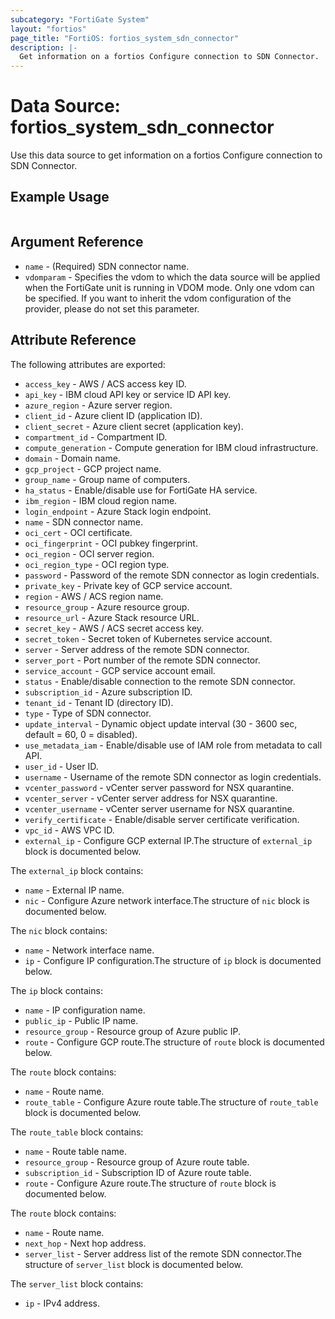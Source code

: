 ```yaml
---
subcategory: "FortiGate System"
layout: "fortios"
page_title: "FortiOS: fortios_system_sdn_connector"
description: |-
  Get information on a fortios Configure connection to SDN Connector.
---
```


# Data Source: fortios_system_sdn_connector
Use this data source to get information on a fortios Configure connection to SDN Connector.

## Example Usage

```hcl

```

## Argument Reference

* `name` - (Required) SDN connector name.
* `vdomparam` - Specifies the vdom to which the data source will be applied when the FortiGate unit is running in VDOM mode. Only one vdom can be specified. If you want to inherit the vdom configuration of the provider, please do not set this parameter.

## Attribute Reference

The following attributes are exported:

* `access_key` - AWS / ACS access key ID.
* `api_key` - IBM cloud API key or service ID API key.
* `azure_region` - Azure server region.
* `client_id` - Azure client ID (application ID).
* `client_secret` - Azure client secret (application key).
* `compartment_id` - Compartment ID.
* `compute_generation` - Compute generation for IBM cloud infrastructure.
* `domain` - Domain name.
* `gcp_project` - GCP project name.
* `group_name` - Group name of computers.
* `ha_status` - Enable/disable use for FortiGate HA service.
* `ibm_region` - IBM cloud region name.
* `login_endpoint` - Azure Stack login endpoint.
* `name` - SDN connector name.
* `oci_cert` - OCI certificate.
* `oci_fingerprint` - OCI pubkey fingerprint.
* `oci_region` - OCI server region.
* `oci_region_type` - OCI region type.
* `password` - Password of the remote SDN connector as login credentials.
* `private_key` - Private key of GCP service account.
* `region` - AWS / ACS region name.
* `resource_group` - Azure resource group.
* `resource_url` - Azure Stack resource URL.
* `secret_key` - AWS / ACS secret access key.
* `secret_token` - Secret token of Kubernetes service account.
* `server` - Server address of the remote SDN connector.
* `server_port` - Port number of the remote SDN connector.
* `service_account` - GCP service account email.
* `status` - Enable/disable connection to the remote SDN connector.
* `subscription_id` - Azure subscription ID.
* `tenant_id` - Tenant ID (directory ID).
* `type` - Type of SDN connector.
* `update_interval` - Dynamic object update interval (30 - 3600 sec, default = 60, 0 = disabled).
* `use_metadata_iam` - Enable/disable use of IAM role from metadata to call API.
* `user_id` - User ID.
* `username` - Username of the remote SDN connector as login credentials.
* `vcenter_password` - vCenter server password for NSX quarantine.
* `vcenter_server` - vCenter server address for NSX quarantine.
* `vcenter_username` - vCenter server username for NSX quarantine.
* `verify_certificate` - Enable/disable server certificate verification.
* `vpc_id` - AWS VPC ID.
* `external_ip` - Configure GCP external IP.The structure of `external_ip` block is documented below.

The `external_ip` block contains:

* `name` - External IP name.
* `nic` - Configure Azure network interface.The structure of `nic` block is documented below.

The `nic` block contains:

* `name` - Network interface name.
* `ip` - Configure IP configuration.The structure of `ip` block is documented below.

The `ip` block contains:

* `name` - IP configuration name.
* `public_ip` - Public IP name.
* `resource_group` - Resource group of Azure public IP.
* `route` - Configure GCP route.The structure of `route` block is documented below.

The `route` block contains:

* `name` - Route name.
* `route_table` - Configure Azure route table.The structure of `route_table` block is documented below.

The `route_table` block contains:

* `name` - Route table name.
* `resource_group` - Resource group of Azure route table.
* `subscription_id` - Subscription ID of Azure route table.
* `route` - Configure Azure route.The structure of `route` block is documented below.

The `route` block contains:

* `name` - Route name.
* `next_hop` - Next hop address.
* `server_list` - Server address list of the remote SDN connector.The structure of `server_list` block is documented below.

The `server_list` block contains:

* `ip` - IPv4 address.
